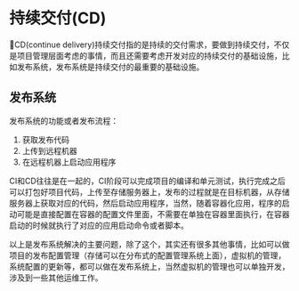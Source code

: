 # 持续交付(CD)
CD(continue delivery)持续交付指的是持续的交付需求，要做到持续交付，不仅是项目管理层面考虑的事情，而且还需要考虑开发对应的持续交付的基础设施，比如发布系统，发布系统是持续交付的最重要的基础设施。
## 发布系统
发布系统的功能或者发布流程：
1. 获取发布代码
2. 上传到远程机器
3. 在远程机器上启动应用程序

CI和CD往往是在一起的，CI阶段可以完成项目的编译和单元测试，执行完成之后可以打包好项目代码，上传至存储服务器上，发布的过程就是在目标机器，从存储服务器上获取对应的代码，然后启动应用程序，当然，随着容器化应用，程序的启动可能是直接配置在容器的配置文件里面，不需要在单独在容器里面执行，在容器启动的时候就执行了对应的应用启动命令或者脚本。

以上是发布系统解决的主要问题，除了这个，其实还有很多其他事情，比如可以做项目的发布配置管理（存储可以在分布式的配置管理系统上面），虚拟机的管理，系统配置的更新等，都可以做在发布系统上，当然虚拟机的管理也可以单独开发，涉及到一些其他运维工作。